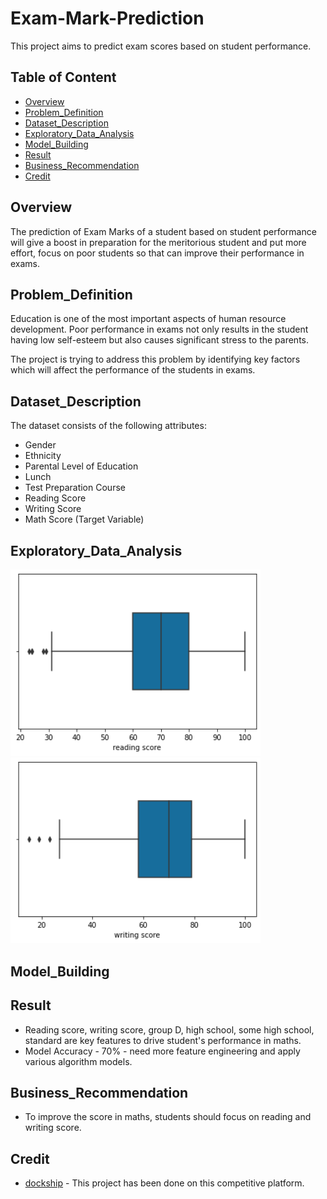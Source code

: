 # Exam-Mark-Prediction
This project aims to predict exam scores based on student performance.

## Table of Content
  * [Overview](#Overview)
  * [Problem_Definition](#Problem_Definition)
  * [Dataset_Description](#Dataset_Description)
  * [Exploratory_Data_Analysis](#Exploratory_Data_Analysis)
  * [Model_Building](#Model_Building)
  * [Result](#Result)
  * [Business_Recommendation](#Business_Recommendation)
  * [Credit](#Credit)
  
## Overview
The prediction of Exam Marks of a student based on student performance will give a boost in preparation for the meritorious student and put more effort, focus on poor students so that can improve their performance in exams.


 
 ## Problem_Definition
 Education is one of the most important aspects of human resource development. Poor performance in exams not only results in the student having low self-esteem but also causes significant stress to the parents.
 
 The project is trying to address this problem by identifying key factors which will affect the performance of the students in exams.
 
 
 ## Dataset_Description
 The dataset consists of the following attributes:

* Gender
* Ethnicity
* Parental Level of Education
* Lunch
* Test Preparation Course
* Reading Score
* Writing Score
* Math Score (Target Variable)


 
## Exploratory_Data_Analysis
<img src="/Reading%20distribution.PNG" width="400">
<img src="/writing%20distribution.PNG" width="400">


## Model_Building

## Result
*  Reading score, writing score,  group D, high school, some high school, standard are key features to drive student's performance in maths.
*  Model Accuracy - 70%  - need more feature engineering and apply various algorithm models.

## Business_Recommendation
* To improve the score in maths, students should focus on reading and writing score.

## Credit 
* [dockship](https://https://dockship.io/) - This project has been done on this competitive platform.


